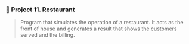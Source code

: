 ### 📎 Project 11. Restaurant
> Program that simulates the operation of a restaurant. It acts as the front of house and generates a result that shows the customers served and the billing.
